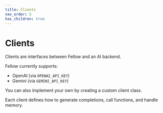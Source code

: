 ```yaml
---
title: Clients
nav_order: 5
has_children: true
---
```


# Clients

Clients are interfaces between Fellow and an AI backend.

Fellow currently supports:
- OpenAI (via `OPENAI_API_KEY`)
- Gemini (via `GEMINI_API_KEY`)

You can also implement your own by creating a custom client class.

Each client defines how to generate completions, call functions, and handle memory.

